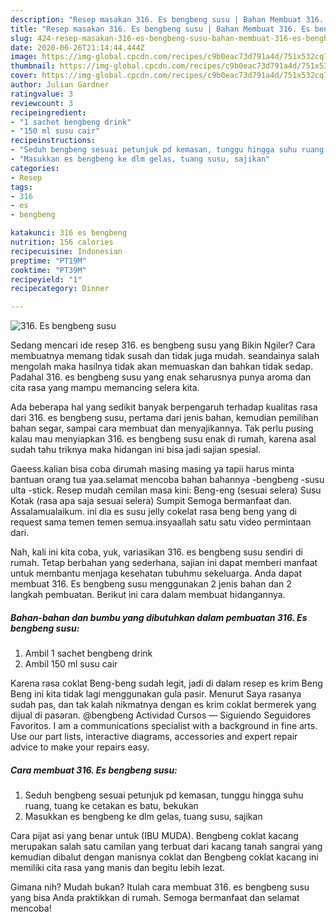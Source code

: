 ```yaml
---
description: "Resep masakan 316. Es bengbeng susu | Bahan Membuat 316. Es bengbeng susu Yang Mudah Dan Praktis"
title: "Resep masakan 316. Es bengbeng susu | Bahan Membuat 316. Es bengbeng susu Yang Mudah Dan Praktis"
slug: 424-resep-masakan-316-es-bengbeng-susu-bahan-membuat-316-es-bengbeng-susu-yang-mudah-dan-praktis
date: 2020-06-26T21:14:44.444Z
image: https://img-global.cpcdn.com/recipes/c9b0eac73d791a4d/751x532cq70/316-es-bengbeng-susu-foto-resep-utama.jpg
thumbnail: https://img-global.cpcdn.com/recipes/c9b0eac73d791a4d/751x532cq70/316-es-bengbeng-susu-foto-resep-utama.jpg
cover: https://img-global.cpcdn.com/recipes/c9b0eac73d791a4d/751x532cq70/316-es-bengbeng-susu-foto-resep-utama.jpg
author: Julian Gardner
ratingvalue: 3
reviewcount: 3
recipeingredient:
- "1 sachet bengbeng drink"
- "150 ml susu cair"
recipeinstructions:
- "Seduh bengbeng sesuai petunjuk pd kemasan, tunggu hingga suhu ruang, tuang ke cetakan es batu, bekukan"
- "Masukkan es bengbeng ke dlm gelas, tuang susu, sajikan"
categories:
- Resep
tags:
- 316
- es
- bengbeng

katakunci: 316 es bengbeng 
nutrition: 156 calories
recipecuisine: Indonesian
preptime: "PT19M"
cooktime: "PT39M"
recipeyield: "1"
recipecategory: Dinner

---
```



![316. Es bengbeng susu](https://img-global.cpcdn.com/recipes/c9b0eac73d791a4d/751x532cq70/316-es-bengbeng-susu-foto-resep-utama.jpg)

Sedang mencari ide resep 316. es bengbeng susu yang Bikin Ngiler? Cara membuatnya memang tidak susah dan tidak juga mudah. seandainya salah mengolah maka hasilnya tidak akan memuaskan dan bahkan tidak sedap. Padahal 316. es bengbeng susu yang enak seharusnya punya aroma dan cita rasa yang mampu memancing selera kita.

Ada beberapa hal yang sedikit banyak berpengaruh terhadap kualitas rasa dari 316. es bengbeng susu, pertama dari jenis bahan, kemudian pemilihan bahan segar, sampai cara membuat dan menyajikannya. Tak perlu pusing kalau mau menyiapkan 316. es bengbeng susu enak di rumah, karena asal sudah tahu triknya maka hidangan ini bisa jadi sajian spesial.

Gaeess.kalian bisa coba dirumah masing masing ya tapii harus minta bantuan orang tua yaa.selamat mencoba bahan bahannya -bengbeng -susu ulta -stick. Resep mudah cemilan masa kini: Beng-eng (sesuai selera) Susu Kotak (rasa apa saja sesuai selera) Sumpit Semoga bermanfaat dan. Assalamualaikum. ini dia es susu jelly cokelat rasa beng beng yang di request sama temen temen semua.insyaallah satu satu video permintaan dari.


Nah, kali ini kita coba, yuk, variasikan 316. es bengbeng susu sendiri di rumah. Tetap berbahan yang sederhana, sajian ini dapat memberi manfaat untuk membantu menjaga kesehatan tubuhmu sekeluarga. Anda dapat membuat 316. Es bengbeng susu menggunakan 2 jenis bahan dan 2 langkah pembuatan. Berikut ini cara dalam membuat hidangannya.

<!--inarticleads1-->

##### Bahan-bahan dan bumbu yang dibutuhkan dalam pembuatan 316. Es bengbeng susu:

1. Ambil 1 sachet bengbeng drink
1. Ambil 150 ml susu cair


Karena rasa coklat Beng-beng sudah legit, jadi di dalam resep es krim Beng Beng ini kita tidak lagi menggunakan gula pasir. Menurut Saya rasanya sudah pas, dan tak kalah nikmatnya dengan es krim coklat bermerek yang dijual di pasaran. @bengbeng Actividad Cursos — Siguiendo Seguidores Favoritos. I am a communications specialist with a background in fine arts. Use our part lists, interactive diagrams, accessories and expert repair advice to make your repairs easy. 

<!--inarticleads2-->

##### Cara membuat 316. Es bengbeng susu:

1. Seduh bengbeng sesuai petunjuk pd kemasan, tunggu hingga suhu ruang, tuang ke cetakan es batu, bekukan
1. Masukkan es bengbeng ke dlm gelas, tuang susu, sajikan


Cara pijat asi yang benar untuk (IBU MUDA). Bengbeng coklat kacang merupakan salah satu camilan yang terbuat dari kacang tanah sangrai yang kemudian dibalut dengan manisnya coklat dan Bengbeng coklat kacang ini memiliki cita rasa yang manis dan begitu lebih lezat. 

Gimana nih? Mudah bukan? Itulah cara membuat 316. es bengbeng susu yang bisa Anda praktikkan di rumah. Semoga bermanfaat dan selamat mencoba!
